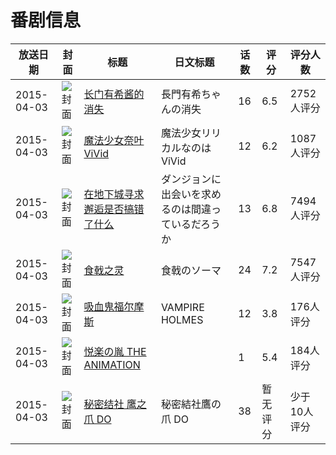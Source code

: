 # 番剧信息

|放送日期|封面|标题|日文标题|话数|评分|评分人数|
|---|---|---|---|---|---|---|
|2015-04-03|![封面](https://lain.bgm.tv/pic/cover/c/f1/20/90815_4s8XP.jpg)|[长门有希酱的消失](https://bangumi.tv/subject/90815)|長門有希ちゃんの消失|16|6.5|2752人评分|
|2015-04-03|![封面](https://lain.bgm.tv/pic/cover/c/cb/3d/110867_PAS54.jpg)|[魔法少女奈叶ViVid](https://bangumi.tv/subject/110867)|魔法少女リリカルなのはViVid|12|6.2|1087人评分|
|2015-04-03|![封面](https://lain.bgm.tv/pic/cover/c/3e/74/116287_EqO1e.jpg)|[在地下城寻求邂逅是否搞错了什么](https://bangumi.tv/subject/116287)|ダンジョンに出会いを求めるのは間違っているだろうか|13|6.8|7494人评分|
|2015-04-03|![封面](https://lain.bgm.tv/pic/cover/c/96/99/116461_zl6M2.jpg)|[食戟之灵](https://bangumi.tv/subject/116461)|食戟のソーマ|24|7.2|7547人评分|
|2015-04-03|![封面](https://lain.bgm.tv/pic/cover/c/7a/da/120703_0ih7t.jpg)|[吸血鬼福尔摩斯](https://bangumi.tv/subject/120703)|VAMPIRE HOLMES|12|3.8|176人评分|
|2015-04-03|![封面](https://bangumi.tv/img/no_icon_subject.png)|[悦楽の胤 THE ANIMATION](https://bangumi.tv/subject/126324)||1|5.4|184人评分|
|2015-04-03|![封面](https://lain.bgm.tv/pic/cover/c/71/c1/232981_TVFeP.jpg)|[秘密结社 鹰之爪 DO](https://bangumi.tv/subject/232981)|秘密結社鷹の爪 DO|38|暂无评分|少于10人评分|
